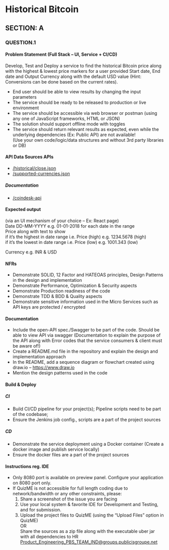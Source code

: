 # Historical Bitcoin

## SECTION: A

### QUESTION.1

#### Problem Statement (Full Stack – UI, Service + CI/CD)  
  
Develop, Test and Deploy a service to find the historical Bitcoin price along with the highest & lowest price markers for a user provided Start date, End date and Output Currency along with the default USD value (Hint: Conversions can be done based on the current rates).  
- End user should be able to view results by changing the input parameters  
- The service should be ready to be released to production or live environment  
- The service should be accessible via web browser or postman (using any one of JavaScript frameworks, HTML or JSON)  
- The solution should support offline mode with toggles  
- The service should return relevant results as expected, even while the underlying dependencies (Ex: Public API) are not available!  
(Use your own code/logic/data structures and without 3rd party libraries or DB)  
  
#### API Data Sources APIs
- [/historical/close.json](https://api.coindesk.com/v1/bpi/historical/close.json)
- [/supported-currencies.json](https://api.coindesk.com/v1/bpi/supported-currencies.json)

##### Documentation
- [/coindesk-api](https://www.coindesk.com/coindesk-api)
  
#### Expected output  
(via an UI mechanism of your choice – Ex: React page)  
Date DD-MM-YYYY e.g. 01-01-2018 for each date in the range  
Price along with text to show  
if it’s the highest in date range i.e. Price (high) e.g. 1234.5678 (high)  
if it’s the lowest in date range i.e. Price (low) e.g. 1001.343 (low)  
  
Currency e.g. INR & USD  
  
#### NFRs  
- Demonstrate SOLID, 12 Factor and HATEOAS principles, Design Patterns in the design and implementation  
- Demonstrate Performance, Optimization & Security aspects  
- Demonstrate Production readiness of the code  
- Demonstrate TDD & BDD & Quality aspects  
- Demonstrate sensitive information used in the Micro Services such as API keys are protected / encrypted  
  
#### Documentation  
- Include the open-API spec./Swagger to be part of the code. Should be able to view API via swagger (Documentation to explain the purpose of the API along with Error codes that the service consumers & client must be aware of!)  
- Create a README.md file in the repository and explain the design and implementation approach  
- In the README, add a sequence diagram or flowchart created using draw.io – https://www.draw.io  
- Mention the design patterns used in the code  
  
#### Build & Deploy  

##### CI  
- Build CI/CD pipeline for your project(s); Pipeline scripts need to be part of the codebase;  
- Ensure the Jenkins job config., scripts are a part of the project sources  

##### CD  
- Demonstrate the service deployment using a Docker container (Create a docker image and publish service locally)  
- Ensure the docker files are a part of the project sources  
  
#### Instructions reg. IDE  
  
- Only 8080 port is available on preview panel. Configure your application on 8080 port only.  
- If QuizME is not accessible for full length coding due to network/bandwidth or any other constraints, please:  
    1. Share a screenshot of the issue you are facing  
    2. Use your local system & favorite IDE for Development and Testing, and for submission.  
    3. Upload the project files to QuizME (using the “Upload Files” option in QuizME)  
    OR  
    Share the sources as a zip file along with the executable uber jar with all dependencies to HR [Product_Engineering_PBS_TEAM_IND@groups.publicisgroupe.net]()